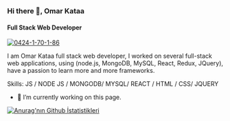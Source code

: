 ### Hi there 👋, Omar Kataa
#### Full Stack Web Developer
<a href="https://ibb.co/0F8dyff"><img src="https://i.ibb.co/D8sSf77/0424-1-70-1-86.jpg" alt="0424-1-70-1-86" border="0" /></a>

I am Omar Kataa full stack web developer, I worked on several full-stack web applications, using (node.js, MongoDB, MySQL, React, Redux, JQuery), have a passion to learn more and more frameworks.

Skills: JS / NODE JS / MONGODB/ MYSQL/ REACT /  HTML / CSS/ JQUERY

- 🔭 I’m currently working on this page. 








[![Anurag'nın Github İstatistikleri](https://github-readme-stats.vercel.app/api?username=OmarKataa)](https://github.com/anuraghazra/github-readme-stats)


